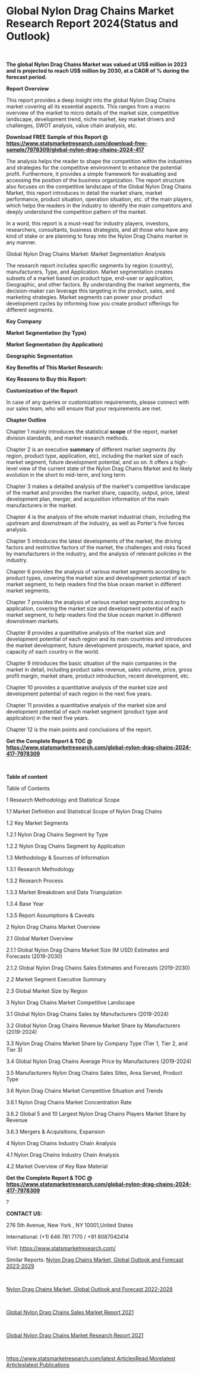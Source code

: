 <h1>Global Nylon Drag Chains Market Research Report 2024(Status and Outlook)</h1><br/><p><strong>The global Nylon Drag Chains Market</strong><strong> was valued at US$ million in 2023 and is projected to reach US$ million by 2030, at a <strong>CAGR</strong> of % during the forecast period.</strong></p>
 
 
 
 <p><strong>Report Overview</strong></p>
 
 
 
 <p>This report provides a deep insight into the global Nylon Drag Chains market covering all its essential aspects. This ranges from a macro overview of the market to micro details of the market size, competitive landscape, development trend, niche market, key market drivers and challenges, SWOT analysis, value chain analysis, etc.</p>
 
 
 
 <p><strong>Download FREE Sample of this Report @ <a href="https://www.statsmarketresearch.com/download-free-sample/7978309/global-nylon-drag-chains-2024-417">https://www.statsmarketresearch.com/download-free-sample/7978309/global-nylon-drag-chains-2024-417</a></strong></p>
 
 
 
 <p>The analysis helps the reader to shape the competition within the industries and strategies for the competitive environment to enhance the potential profit. Furthermore, it provides a simple framework for evaluating and accessing the position of the business organization. The report structure also focuses on the competitive landscape of the Global Nylon Drag Chains Market, this report introduces in detail the market share, market performance, product situation, operation situation, etc. of the main players, which helps the readers in the industry to identify the main competitors and deeply understand the competition pattern of the market.</p>
 
 
 
 <p>In a word, this report is a must-read for industry players, investors, researchers, consultants, business strategists, and all those who have any kind of stake or are planning to foray into the Nylon Drag Chains market in any manner.</p>
 
 
 
 <p>Global Nylon Drag Chains Market: Market Segmentation Analysis</p>
 
 
 
 <p>The research report includes specific segments by region (country), manufacturers, Type, and Application. Market segmentation creates subsets of a market based on product type, end-user or application, Geographic, and other factors. By understanding the market segments, the decision-maker can leverage this targeting in the product, sales, and marketing strategies. Market segments can power your product development cycles by informing how you create product offerings for different segments.</p>
 
 
 
 <p><strong>Key Company</strong></p>
 
 
 
 <p><strong>Market Segmentation (by Type)</strong></p>
 
 
 
 <p><strong>Market Segmentation (<strong>by Application</strong>)</strong></p>
 
 
 
 <p><strong>Geographic Segmentation</strong></p>
 
 
 
 <p><strong>Key Benefits of This Market Research:</strong></p>
 
 
 
 <p><strong>Key <strong>Reasons to Buy</strong> this Report:</strong></p>
 
 
 
 <p><strong>Customization of the Report</strong></p>
 
 
 
 <p>In case of any queries or customization requirements, please connect with our sales team, who will ensure that your requirements are met.</p>
 
 
 
 <p><strong>Chapter Outline</strong></p>
 
 
 
 <p>Chapter 1 mainly introduces the statistical <strong>scope</strong> of the report, market division standards, and market research methods.</p>
 
 
 
 <p>Chapter 2 is an executive <strong>summary</strong> of different market segments (by region, product type, application, etc), including the market size of each market segment, future development potential, and so on. It offers a high-level view of the current state of the Nylon Drag Chains Market and its likely evolution in the short to mid-term, and long term.</p>
 
 
 
 <p>Chapter 3 makes a detailed analysis of the market&#39;s competitive landscape of the market and provides the market share, capacity, output, price, latest development plan, merger, and acquisition information of the main manufacturers in the market.</p>
 
 
 
 <p>Chapter 4 is the analysis of the whole market industrial chain, including the upstream and downstream of the industry, as well as Porter&#39;s five forces analysis.</p>
 
 
 
 <p>Chapter 5 introduces the latest developments of the market, the driving factors and restrictive factors of the market, the challenges and risks faced by manufacturers in the industry, and the analysis of relevant policies in the industry.</p>
 
 
 
 <p>Chapter 6 provides the analysis of various market segments according to product types, covering the market size and development potential of each market segment, to help readers find the blue ocean market in different market segments.</p>
 
 
 
 <p>Chapter 7 provides the analysis of various market segments according to application, covering the market size and development potential of each market segment, to help readers find the blue ocean market in different downstream markets.</p>
 
 
 
 <p>Chapter 8 provides a quantitative analysis of the market size and development potential of each region and its main countries and introduces the market development, future development prospects, market space, and capacity of each country in the world.</p>
 
 
 
 <p>Chapter 9 introduces the basic situation of the main companies in the market in detail, including product sales revenue, sales volume, price, gross profit margin, market share, product introduction, recent development, etc.</p>
 
 
 
 <p>Chapter 10 provides a quantitative analysis of the market size and development potential of each region in the next five years.</p>
 
 
 
 <p>Chapter 11 provides a quantitative analysis of the market size and development potential of each market segment (product type and application) in the next five years.</p>
 
 
 
 <p>Chapter 12 is the main points and conclusions of the report.</p>
 
 
 
 <div><b>Get the Complete Report & TOC @ <a href="https://www.statsmarketresearch.com/global-nylon-drag-chains-2024-417-7978309">https://www.statsmarketresearch.com/global-nylon-drag-chains-2024-417-7978309</a></b></div>
 
 
 
 <p><br />
 
 <b>Table of content</b></p>
 
 
 
 <p>Table of Contents<br />
 
 1 Research Methodology and Statistical Scope<br />
 
 1.1 Market Definition and Statistical Scope of Nylon Drag Chains<br />
 
 1.2 Key Market Segments<br />
 
 1.2.1 Nylon Drag Chains Segment by Type<br />
 
 1.2.2 Nylon Drag Chains Segment by Application<br />
 
 1.3 Methodology & Sources of Information<br />
 
 1.3.1 Research Methodology<br />
 
 1.3.2 Research Process<br />
 
 1.3.3 Market Breakdown and Data Triangulation<br />
 
 1.3.4 Base Year<br />
 
 1.3.5 Report Assumptions & Caveats<br />
 
 2 Nylon Drag Chains Market Overview<br />
 
 2.1 Global Market Overview<br />
 
 2.1.1 Global Nylon Drag Chains Market Size (M USD) Estimates and Forecasts (2019-2030)<br />
 
 2.1.2 Global Nylon Drag Chains Sales Estimates and Forecasts (2019-2030)<br />
 
 2.2 Market Segment Executive Summary<br />
 
 2.3 Global Market Size by Region<br />
 
 3 Nylon Drag Chains Market Competitive Landscape<br />
 
 3.1 Global Nylon Drag Chains Sales by Manufacturers (2019-2024)<br />
 
 3.2 Global Nylon Drag Chains Revenue Market Share by Manufacturers (2019-2024)<br />
 
 3.3 Nylon Drag Chains Market Share by Company Type (Tier 1, Tier 2, and Tier 3)<br />
 
 3.4 Global Nylon Drag Chains Average Price by Manufacturers (2019-2024)<br />
 
 3.5 Manufacturers Nylon Drag Chains Sales Sites, Area Served, Product Type<br />
 
 3.6 Nylon Drag Chains Market Competitive Situation and Trends<br />
 
 3.6.1 Nylon Drag Chains Market Concentration Rate<br />
 
 3.6.2 Global 5 and 10 Largest Nylon Drag Chains Players Market Share by Revenue<br />
 
 3.6.3 Mergers & Acquisitions, Expansion<br />
 
 4 Nylon Drag Chains Industry Chain Analysis<br />
 
 4.1 Nylon Drag Chains Industry Chain Analysis<br />
 
 4.2 Market Overview of Key Raw Material</p>
 
 
 
 <div><b>Get the Complete Report & TOC @ <a href="https://www.statsmarketresearch.com/global-nylon-drag-chains-2024-417-7978309">https://www.statsmarketresearch.com/global-nylon-drag-chains-2024-417-7978309</a></b></div>
 
 
 
 <p>? </p>
 
 
 
 <p><b>CONTACT US:</b><br />
 
 276 5th Avenue, New York , NY 10001,United States<br />
 
 International: (+1) 646 781 7170 / +91 8087042414<br />
 
 Visit: <a href="https://www.statsmarketresearch.com/">https://www.statsmarketresearch.com/</a><br />
 
 Similar Reports: <a href="https://www.statsmarketresearch.com/global-nylon-drag-chains-2024-417-7978309">Nylon Drag Chains Market, Global Outlook and Forecast 2023-2029</a><br />
 
 <br />
 
 <a href="https://www.statsmarketresearch.com/global-nylon-drag-chains-2024-417-7978309">Nylon Drag Chains Market, Global Outlook and Forecast 2022-2028</a><br />
 
 <br />
 
 <a href="https://www.statsmarketresearch.com/global-nylon-drag-chains-2024-417-7978309">Global Nylon Drag Chains Sales Market Report 2021</a><br />
 
 <br />
 
 <a href="https://www.statsmarketresearch.com/global-nylon-drag-chains-2024-417-7978309">Global Nylon Drag Chains Market Research Report 2021</a><br />
 
 <br />
 
 <a href="https://gyeongbokgung.com">https://www.statsmarketresearch.com/</a><a href="https://hallyeomaritime.com">latest Articles</a><a href="https://jingwansa.com">Read More</a><a href="https://nguoiviet.jp/">latest Articles</a><a href="https://www.intelmarketresearch.com/">latest Publications</a></p>